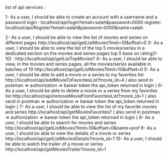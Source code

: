 
list of api services : 

1-	As a user, I should be able to create an account with a username and a password
login :  localhost/api/login?email=salah&password=0000
register:  localhost/api/Register?email=salah&password=0000&name=salah

2-	As a user, I should be able to view the list of movies and series on different pages 
   http://localhost/api/getListMovies?limit=10&offset=0
3-	As a user, I should be able to view the list of the top 5 movies/series in a dedicated section on the movies and series pages
  top 5 base on rating(1-10) : http://localhost/api/getListTopMovies?
4-	 As a user, I should be able to view, in the movies and series pages, all the movies/series available in batches of 10 
 http://localhost/api/getListMovies?limit=10&offset=0
5-	As a user, I should be able to add a movie or a series to my favorites list 
http://localhost/api/addMovieToFavoritesList?movie_id=4   ( also send in postman => authorization =>  barear token   the  api_token returned in login ) 
6-	As a user, I should be able to delete a movie or a series from my favorites list
http://localhost/api/removeMovieFromFavoritesList?movie_id=1 ( also send in postman => authorization =>  barear token   the  api_token returned in login )
7-	 As a user, I should be able to view the list of my favorite movies and series
http://localhost/api/getMoviesFavorites?  ( also send in postman => authorization =>  barear token   the  api_token returned in login )
8-	As a user, I should be able to search for movies and series
http://localhost/api/getListMovies?limit=10&offset=0&name=prof
9-	As a user, I should be able to view the details of a movie or series 
http://localhost/api/getListMoviesDetails?movie_id=1
10-	As a user, I should be able to watch the trailer of a movie or series
http://localhost/api/getMoviesTrailer?movie_id=1
